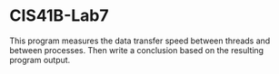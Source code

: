 # CIS41B-Lab7
This program measures the data transfer speed between threads and between processes. Then write a conclusion based on the resulting program output.
